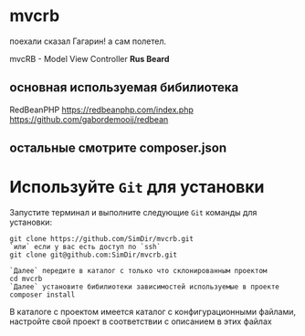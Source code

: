 # mvcrb
поехали сказал Гагарин! а сам полетел.

mvcRB - Model View Controller **Rus Beard**

## основная используемая бибилиотека
RedBeanPHP
https://redbeanphp.com/index.php
https://github.com/gabordemooij/redbean

## остальные смотрите composer.json

# Используйте `Git` для установки

Запустите терминал и выполните следующие `Git` команды для установки:
```
git clone https://github.com/SimDir/mvcrb.git
`или` если у вас есть доступ по `ssh`
git clone git@github.com:SimDir/mvcrb.git

`Далее` передите в каталог с только что склонированным проектом
cd mvcrb
`Далее` установите бибилиотеки зависимостей используемые в проекте
composer install
```


В каталоге с проектом имеется каталог с конфигурационными файлами, настройте свой проект в соответствии с описанием в этих файлах